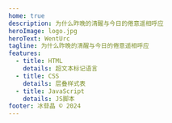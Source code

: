 ```yaml
---
home: true
description: 为什么昨晚的清醒与今日的倦意遥相呼应
heroImage: logo.jpg
heroText: WentUrc
tagline: 为什么昨晚的清醒与今日的倦意遥相呼应
features:
  - title: HTML
    details: 超文本标记语言
  - title: CSS
    details: 层叠样式表
  - title: JavaScript
    details: JS脚本
footer: 冰苷晶 © 2024
---
```

